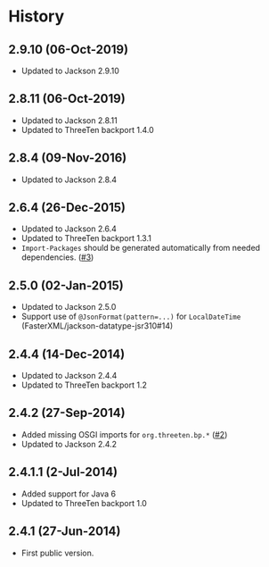 # History

## 2.9.10 (06-Oct-2019)

* Updated to Jackson 2.9.10


## 2.8.11 (06-Oct-2019)

* Updated to Jackson 2.8.11
* Updated to ThreeTen backport 1.4.0


## 2.8.4 (09-Nov-2016)

* Updated to Jackson 2.8.4


## 2.6.4 (26-Dec-2015)

* Updated to Jackson 2.6.4
* Updated to ThreeTen backport 1.3.1
* `Import-Packages` should be generated automatically from needed dependencies. ([#3](https://github.com/joschi/jackson-datatype-threetenbp/pull/3))


## 2.5.0 (02-Jan-2015)

* Updated to Jackson 2.5.0
* Support use of `@JsonFormat(pattern=...)` for `LocalDateTime` (FasterXML/jackson-datatype-jsr310#14)


## 2.4.4 (14-Dec-2014)

* Updated to Jackson 2.4.4
* Updated to ThreeTen backport 1.2


## 2.4.2 (27-Sep-2014)

* Added missing OSGI imports for `org.threeten.bp.*` ([#2](https://github.com/joschi/jackson-datatype-threetenbp/issues/2))
* Updated to Jackson 2.4.2


## 2.4.1.1 (2-Jul-2014)

* Added support for Java 6
* Updated to ThreeTen backport 1.0


## 2.4.1 (27-Jun-2014)

* First public version.
